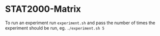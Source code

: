 # STAT2000-Matrix
To run an experiment run ```experiment.sh``` and pass the number of times the experiment should be run, eg. ```./experiment.sh 5```

